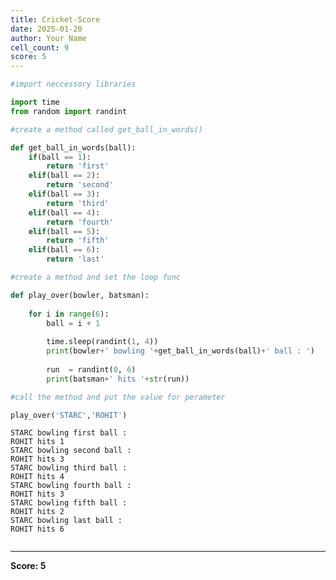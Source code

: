```yaml
---
title: Cricket-Score
date: 2025-01-20
author: Your Name
cell_count: 9
score: 5
---
```


```python
#import neccessory libraries
```


```python
import time
from random import randint
```


```python
#create a method called get_ball_in_words()
```


```python
def get_ball_in_words(ball):
    if(ball == 1):
        return 'first'
    elif(ball == 2):
        return 'second'
    elif(ball == 3):
        return 'third'
    elif(ball == 4):
        return 'fourth'
    elif(ball == 5):
        return 'fifth'
    elif(ball == 6):
        return 'last' 
```


```python
#create a method and set the loop func
```


```python
def play_over(bowler, batsman):
    
    for i in range(6):       
        ball = i + 1
             
        time.sleep(randint(1, 4))
        print(bowler+' bowling '+get_ball_in_words(ball)+' ball : ')
        
        run  = randint(0, 6)
        print(batsman+' hits '+str(run))
```


```python
#call the method and put the value for perameter
```


```python
play_over('STARC','ROHIT')
```

    STARC bowling first ball : 
    ROHIT hits 1
    STARC bowling second ball : 
    ROHIT hits 3
    STARC bowling third ball : 
    ROHIT hits 4
    STARC bowling fourth ball : 
    ROHIT hits 3
    STARC bowling fifth ball : 
    ROHIT hits 2
    STARC bowling last ball : 
    ROHIT hits 6



```python

```


---
**Score: 5**
